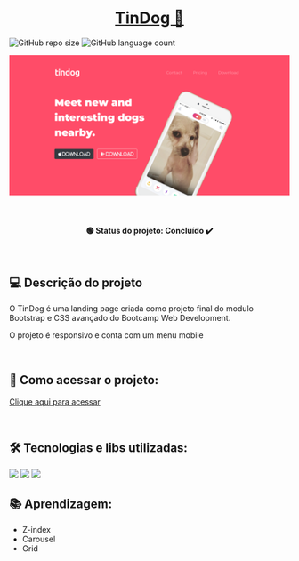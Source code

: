 <h1 align="center"><a href="#" alt="site do TinDog"> TinDog 🐶 </a></h1>

![GitHub repo size](https://img.shields.io/github/repo-size/anafts/TinDog?style=for-the-badge)
![GitHub language count](https://img.shields.io/github/languages/count/anafts/TinDog?style=for-the-badge)

![preview](./.github/preview.png) 

<br><h4 align="center"> 🟢 Status do projeto:  Concluído ✔️   </h4> <br>


## 💻 Descrição do projeto 

 O TinDog é uma landing page criada como projeto final do modulo Bootstrap e CSS avançado do Bootcamp Web Development.

 O projeto é responsivo e conta com um menu mobile 
 
 <br>

## 🚀 Como acessar o projeto:
[Clique aqui para acessar](https://anafts.github.io/TinDog/)

<br>

## 🛠️ Tecnologias e libs utilizadas:

<img src="https://img.shields.io/badge/HTML5-E34F26?style=for-the-badge&logo=html5&logoColor=white">
<img src="https://img.shields.io/badge/CSS3-1572B6?style=for-the-badge&logo=css3&logoColor=white">
<img src="https://img.shields.io/badge/Bootstrap-563D7C?style=for-the-badge&logo=bootstrap&logoColor=white">

<br>

## 📚 Aprendizagem:

- Z-index
- Carousel
- Grid
